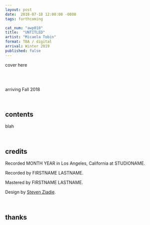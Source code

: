 ```yaml
---
layout: post
date:  2018-07-18 12:00:00 -0800
tags: forthcoming

cat_num: "awp010"
title:  "UNTITLED"
artist: "Micaela Tobin"
format: TBA / digital
arrival: Winter 2019
published: false
---
```


cover here

<br/>

<br/>arriving Fall 2018

<br/>

## contents

blah

<br/>

## credits

Recorded MONTH YEAR in Los Angeles, California at STUDIONAME.

Recorded by FIRSTNAME LASTNAME.

Mastered by FIRSTNAME LASTNAME.

Design by [Steven Ziadie](http://s-ziadie.com/).

<br/>

## thanks
